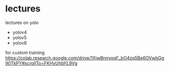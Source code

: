# lectures
lectures on yolo
- yolov4
- yolov5
- yolov8

for custom training
https://colab.research.google.com/drive/1XjwBnnyoqF_bO4zq5Be6OVwbGg90TkPY#scrollTo=FKHvUhbYL9Vg

